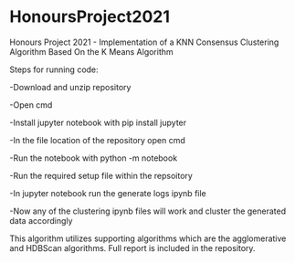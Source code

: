 # HonoursProject2021
Honours Project 2021 - Implementation of a KNN Consensus Clustering Algorithm Based On the K Means Algorithm

Steps for running code:

-Download and unzip repository

-Open cmd

-Install jupyter notebook with pip install jupyter

-In the file location of the repository open cmd

-Run the notebook with python -m notebook

-Run the required setup file within the repsoitory

-In jupyter notebook run the generate logs ipynb file

-Now any of the clustering ipynb files will work and cluster the generated data accordingly


This algorithm utilizes supporting algorithms which are the agglomerative and HDBScan algorithms.
Full report is included in the repository.
